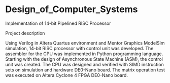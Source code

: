 # Design_of_Computer_Systems

Implementation of 14-bit Pipelined RISC Processor

Project description

Using Verilog in Altera Quartus environment and Mentor Graphics ModelSim simulation, 14-bit RISC processor with control unit was developed. The assembler for the CPU was implemented in Python programming language. Starting with the design of Asynchronous State Machine (ASM), the control unit was created. The CPU was designed and verified with SIMD instruction sets on simulation and hardware DE0-Nano board. The matrix operation test was executed on Altera Cyclone 4 FPGA DE0-Nano board.
